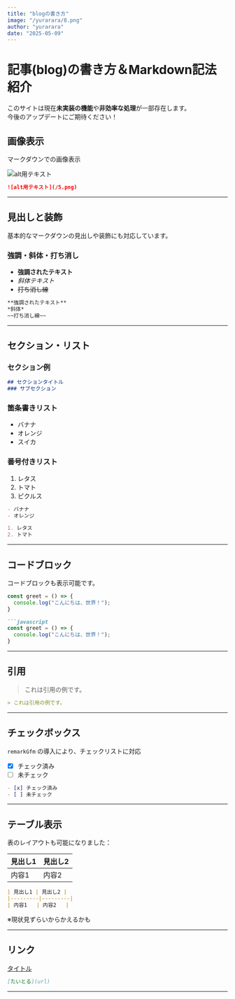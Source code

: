 ```yaml
---
title: "blogの書き方"
image: "/yurarara/8.png"
author: "yurarara"
date: "2025-05-09"
---
```


# 記事(blog)の書き方＆Markdown記法紹介

このサイトは現在**未実装の機能**や**非効率な処理**が一部存在します。  
今後のアップデートにご期待ください！

##  画像表示

マークダウンでの画像表示

![alt用テキスト](/5.png)

```md
![alt用テキスト](/5.png)
```

---

##  見出しと装飾

基本的なマークダウンの見出しや装飾にも対応しています。

### 強調・斜体・打ち消し

- **強調されたテキスト**
- *斜体テキスト*
- ~~打ち消し線~~

```md
**強調されたテキスト**
*斜体*
~~打ち消し線~~
```

---

##  セクション・リスト

### セクション例

```md
## セクションタイトル
### サブセクション
```

### 箇条書きリスト

- バナナ
- オレンジ
- スイカ

### 番号付きリスト

1. レタス
2. トマト
3. ピクルス

```md
- バナナ
- オレンジ

1. レタス
2. トマト
```

---

##  コードブロック

コードブロックも表示可能です。

```javascript
const greet = () => {
  console.log("こんにちは、世界！");
}
```

```md
```javascript
const greet = () => {
  console.log("こんにちは、世界！");
}
```

---

##  引用

> これは引用の例です。

```md
> これは引用の例です。
```

---

##  チェックボックス

`remarkGfm` の導入により、チェックリストに対応

- [x] チェック済み
- [ ] 未チェック

```md
- [x] チェック済み
- [ ] 未チェック
```

---

##  テーブル表示

表のレイアウトも可能になりました：

| 見出し1 | 見出し2 |
|---------|---------|
| 内容1   | 内容2   |

```md
| 見出し1 | 見出し2 |
|---------|---------|
| 内容1   | 内容2   |
```
※現状見ずらいからかえるかも

---

##  リンク

[タイトル](url)

```md
[たいとる](url)
```




---